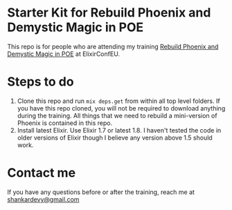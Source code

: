 # Starter Kit for Rebuild Phoenix and Demystic Magic in POE

This repo is for people who are attending my training [Rebuild Phoenix and Demystic Magic in POE](http://www.elixirconf.eu/events/elixirconfeu2019/training#rebuild-phoenix-and-demystify-the-magic-in-poe-18) at ElixirConfEU.

# Steps to do
1. Clone this repo and run `mix deps.get` from within all top level folders. If you have this repo cloned, you will not be required to download anything during the training. All things that we need to rebuild a mini-version of Phoenix is contained in this repo.
2. Install latest Elixir. Use Elixir 1.7 or latest 1.8. I haven't tested the code in older versions of Elixir though I believe any version above 1.5 should work.

# Contact me
If you have any questions before or after the training, reach me at shankardevy@gmail.com

